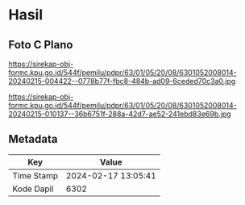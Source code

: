 # Hasil

## Foto C Plano

https://sirekap-obj-formc.kpu.go.id/544f/pemilu/pdpr/63/01/05/20/08/6301052008014-20240215-004422--0778b77f-fbc8-484b-ad09-6ceded70c3a0.jpg

https://sirekap-obj-formc.kpu.go.id/544f/pemilu/pdpr/63/01/05/20/08/6301052008014-20240215-010137--36b6751f-288a-42d7-ae52-241ebd83e69b.jpg


## Metadata

| Key        | Value               |
| ---------- | ------------------- |
| Time Stamp | 2024-02-17 13:05:41 |
| Kode Dapil | 6302                |



